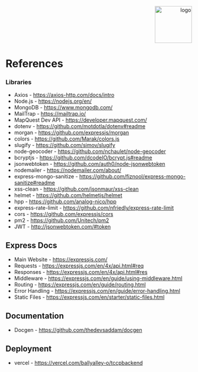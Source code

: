 <html>
    <div align='right'>
        <img src='https://i.ibb.co/5B3rq3s/tccp-interlaced.png' alt='logo' height='100'>
    </div>
</html>

# References

### Libraries

<!-- - React - https://reactjs.org/docs/
- Redux - https://redux.js.org/faq/reducers
- MUI - https://mui.com/material-ui/getting-started/overview/
- React-Icons - https://react-icons.github.io/react-icons/
- Bootstrap - https://getbootstrap.com/docs/4.3/getting-started/introduction/ -->

- Axios - https://axios-http.com/docs/intro
- Node.js - https://nodejs.org/en/
- MongoDB - https://www.mongodb.com/
- MailTrap - https://mailtrap.io/
- MapQuest Dev API - https://developer.mapquest.com/
- dotenv - https://github.com/motdotla/dotenv#readme
- morgan - https://github.com/expressjs/morgan
- colors - https://github.com/Marak/colors.js
- slugify - https://github.com/simov/slugify
- node-geocoder - https://github.com/nchaulet/node-geocoder
- bcryptjs - https://github.com/dcodeIO/bcrypt.js#readme
- jsonwebtoken - https://github.com/auth0/node-jsonwebtoken
- nodemailer - https://nodemailer.com/about/
- express-mongo-sanitize - https://github.com/fiznool/express-mongo-sanitize#readme
- xss-clean - https://github.com/jsonmaur/xss-clean
- helmet - https://github.com/helmetjs/helmet
- hpp - https://github.com/analog-nico/hpp
- express-rate-limit - https://github.com/nfriedly/express-rate-limit
- cors - https://github.com/expressjs/cors
- pm2 - https://github.com/Unitech/pm2
- JWT - http://jsonwebtoken.com/#token
<!--

## React Docs

- Main Website - https://expressjs.com/
- Requests - https://expressjs.com/en/4x/api.html#req
- Responses - https://expressjs.com/en/4x/api.html#res
- Middleware - https://expressjs.com/en/guide/using-middleware.html
- Routing - https://expressjs.com/en/guide/routing.html
- Error Handling - https://expressjs.com/en/guide/error-handling.html
- Static Files - https://expressjs.com/en/starter/static-files.html

## Redux Docs

- Main Website - https://expressjs.com/
- Requests - https://expressjs.com/en/4x/api.html#req
- Responses - https://expressjs.com/en/4x/api.html#res
- Middleware - https://expressjs.com/en/guide/using-middleware.html
- Routing - https://expressjs.com/en/guide/routing.html
- Error Handling - https://expressjs.com/en/guide/error-handling.html
- Static Files - https://expressjs.com/en/starter/static-files.html -->

## Express Docs

- Main Website - https://expressjs.com/
- Requests - https://expressjs.com/en/4x/api.html#req
- Responses - https://expressjs.com/en/4x/api.html#res
- Middleware - https://expressjs.com/en/guide/using-middleware.html
- Routing - https://expressjs.com/en/guide/routing.html
- Error Handling - https://expressjs.com/en/guide/error-handling.html
- Static Files - https://expressjs.com/en/starter/static-files.html

## Documentation

- Docgen - https://github.com/thedevsaddam/docgen

## Deployment

- vercel - https://vercel.com/ballyalley-o/tccpbackend
